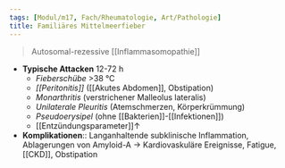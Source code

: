 ```yaml
---
tags: [Modul/m17, Fach/Rheumatologie, Art/Pathologie]
title: Familiäres Mittelmeerfieber
---
```

> Autosomal-rezessive [[Inflammasomopathie]]
- **Typische Attacken** 12-72 h
	- *Fieberschübe* >38 °C
	- *[[Peritonitis]]* ([[Akutes Abdomen]], Obstipation)
	- *Monarthritis* (verstrichener Malleolus lateralis)
	- *Unilaterale Pleuritis* (Atemschmerzen, Körperkrümmung)
	- *Pseudoerysipel* (ohne [[Bakterien]]-[[Infektionen]])
	- [[Entzündungsparameter]]↑
- **Komplikationen**:: Langanhaltende subklinische Inflammation, Ablagerungen von Amyloid-A → Kardiovaskuläre Ereignisse, Fatigue, [[CKD]], Obstipation